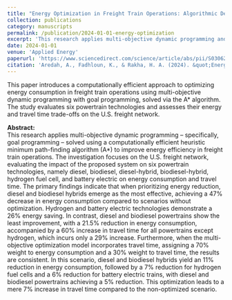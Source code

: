 ```yaml
---
title: "Energy Optimization in Freight Train Operations: Algorithmic Development and Testing"
collection: publications
category: manuscripts
permalink: /publication/2024-01-01-energy-optimization
excerpt: 'This research applies multi-objective dynamic programming and a heuristic A* algorithm to optimize energy efficiency in freight train operations across six powertrain technologies, evaluating their impact on energy consumption and travel time in the U.S. freight network.'
date: 2024-01-01
venue: 'Applied Energy'
paperurl: 'https://www.sciencedirect.com/science/article/abs/pii/S030626192400494X'
citation: 'Aredah, A., Fadhloun, K., & Rakha, H. A. (2024). &quot;Energy Optimization in Freight Train Operations: Algorithmic Development and Testing.&quot; <i>Applied Energy</i>. 364, 123111.'
---
```


This paper introduces a computationally efficient approach to optimizing energy consumption in freight train operations using multi-objective dynamic programming with goal programming, solved via the A* algorithm. The study evaluates six powertrain technologies and assesses their energy and travel time trade-offs on the U.S. freight network.

**Abstract:**  
This research applies multi-objective dynamic programming – specifically, goal programming – solved using a computationally efficient heuristic minimum path-finding algorithm (A*) to improve energy efficiency in freight train operations. The investigation focuses on the U.S. freight network, evaluating the impact of the proposed system on six powertrain technologies, namely diesel, biodiesel, diesel-hybrid, biodiesel-hybrid, hydrogen fuel cell, and battery electric on energy consumption and travel time. The primary findings indicate that when prioritizing energy reduction, diesel and biodiesel hybrids emerge as the most effective, achieving a 47% decrease in energy consumption compared to scenarios without optimization. Hydrogen and battery electric technologies demonstrate a 26% energy saving. In contrast, diesel and biodiesel powertrains show the least improvement, with a 21.5% reduction in energy consumption, accompanied by a 60% increase in travel time for all powertrains except hydrogen, which incurs only a 29% increase. Furthermore, when the multi-objective optimization model incorporates travel time, assigning a 70% weight to energy consumption and a 30% weight to travel time, the results are consistent. In this scenario, diesel and biodiesel hybrids yield an 11% reduction in energy consumption, followed by a 7% reduction for hydrogen fuel cells and a 6% reduction for battery electric trains, with diesel and biodiesel powertrains achieving a 5% reduction. This optimization leads to a mere 7% increase in travel time compared to the non-optimized scenario.
